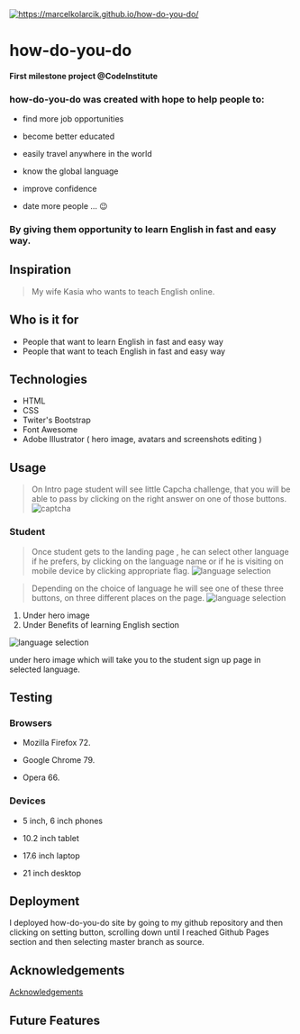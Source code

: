 <a href="https://marcelkolarcik.github.io/how-do-you-do/">
<img src="https://raw.githubusercontent.com/marcelkolarcik/how-do-you-do/master/assets/screenshots/heroimage.gif" title="https://marcelkolarcik.github.io/how-do-you-do/" alt="https://marcelkolarcik.github.io/how-do-you-do/"></a>

# how-do-you-do 

#### First milestone project @CodeInstitute

### how-do-you-do was created with hope to help people to:

* find more job opportunities

* become better educated

* easily travel anywhere in the world

* know the global language

* improve confidence

* date more people ... :wink:

### By giving them opportunity to learn English in fast and easy way.

## Inspiration

> My wife Kasia who wants to teach English online.

## Who  is it for

* People that want to learn English in fast and easy way
* People that want to teach English in fast and easy way

## Technologies

* HTML
* CSS
* Twiter's Bootstrap
* Font Awesome
* Adobe Illustrator ( hero image, avatars and screenshots editing )

## Usage 

> On Intro page student will see little Capcha challenge, that you will be able to pass by
 clicking on the right answer on one of those buttons.
![captcha](https://raw.githubusercontent.com/marcelkolarcik/how-do-you-do/master/assets/screenshots/captcha.png)

### Student


> Once student gets to the landing page , he can select other language if he prefers, by clicking on the language name
or if he is visiting on mobile device by clicking appropriate flag.
![language selection](https://raw.githubusercontent.com/marcelkolarcik/how-do-you-do/master/assets/screenshots/languages.png)

> Depending on the choice of language he will see one of these three buttons, on three different places on the page.
![language selection](https://raw.githubusercontent.com/marcelkolarcik/how-do-you-do/master/assets/screenshots/start.png)

1. Under hero image 
2. Under Benefits of learning English section

![language selection](https://raw.githubusercontent.com/marcelkolarcik/how-do-you-do/master/assets/screenshots/benefits.png)

 under hero image which will take you to the student sign up page in selected language.


## Testing

### Browsers
* Mozilla Firefox 72.

* Google Chrome 79.

* Opera 66.


### Devices

* 5 inch, 6 inch phones

* 10.2 inch tablet

* 17.6 inch laptop

* 21 inch desktop

## Deployment 

I deployed how-do-you-do site by going to my github repository and then clicking on setting button,
scrolling down until I reached Github Pages section and then selecting master branch as source.

## Acknowledgements

[Acknowledgements](ACKNOWLEDGEMENTS.md)
## Future Features